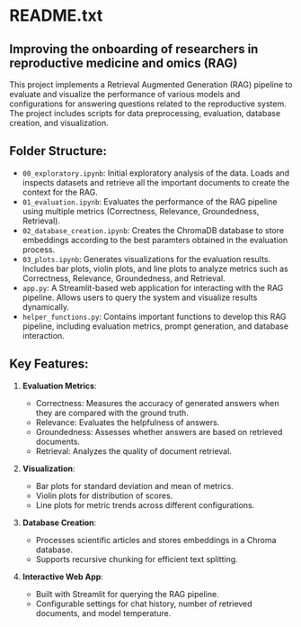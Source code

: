 README.txt
==========

Improving the onboarding of researchers in reproductive medicine and omics (RAG)
---------------------------------------------

This project implements a Retrieval Augmented Generation (RAG) pipeline to evaluate and visualize the performance of various models and configurations for answering questions related to the reproductive system. The project includes scripts for data preprocessing, evaluation, database creation, and visualization.

Folder Structure:
-----------------
- `00_exploratory.ipynb`: Initial exploratory analysis of the data. Loads and inspects datasets and retrieve all the important documents to create the context for the RAG.
- `01_evaluation.ipynb`: Evaluates the performance of the RAG pipeline using multiple metrics (Correctness, Relevance, Groundedness, Retrieval).
- `02_database_creation.ipynb`: Creates the ChromaDB database to store embeddings according to the best paramters obtained in the evaluation process.
- `03_plots.ipynb`: Generates visualizations for the evaluation results. Includes bar plots, violin plots, and line plots to analyze metrics such as Correctness, Relevance, Groundedness, and Retrieval.
- `app.py`: A Streamlit-based web application for interacting with the RAG pipeline. Allows users to query the system and visualize results dynamically.
- `helper_functions.py`: Contains important functions to develop this RAG pipeline, including evaluation metrics, prompt generation, and database interaction.

Key Features:
-------------
1. **Evaluation Metrics**:
   - Correctness: Measures the accuracy of generated answers when they are compared with the ground truth.
   - Relevance: Evaluates the helpfulness of answers.
   - Groundedness: Assesses whether answers are based on retrieved documents.
   - Retrieval: Analyzes the quality of document retrieval.

2. **Visualization**:
   - Bar plots for standard deviation and mean of metrics.
   - Violin plots for distribution of scores.
   - Line plots for metric trends across different configurations.

3. **Database Creation**:
   - Processes scientific articles and stores embeddings in a Chroma database.
   - Supports recursive chunking for efficient text splitting.

4. **Interactive Web App**:
   - Built with Streamlit for querying the RAG pipeline.
   - Configurable settings for chat history, number of retrieved documents, and model temperature.
